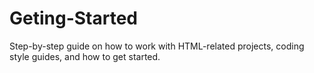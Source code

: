 # Geting-Started
Step-by-step guide on how to work with HTML-related projects, coding style guides, and how to get started.
